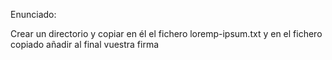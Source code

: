 Enunciado:

Crear un directorio y copiar en él el fichero loremp-ipsum.txt
y en el fichero copiado añadir al final vuestra firma

